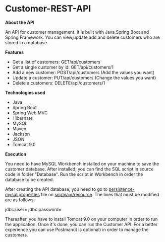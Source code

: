 # Customer-REST-API

<b>About the API</b>
<p> An API for customer management. It is built with Java,Spring Boot and Spring Framework. You can view,update,add and delete customers who are stored in a database.</p>

<b>Features</b>
<ul>
<li>Get a list of customers: GET/api/customers </li>
<li>Get a single customer by id: GET/api/customers/1 </li>
<li>Add a new customer: POST/api/customers (Add the values you want)</li>
<li>Update a customer: PUT/api/customers (Change the values you want) </li>
<li>Delete a customers: DELETE/api/customers/1 </li>

</ul>

<b> Technologies used </b>
<ul>
<li>Java</li>
<li>Spring Boot</li>
<li>Spring Web MVC</li>
<li>Hibernate</li>
<li>MySQL</li>
<li>Maven</li>
<li>Jackson</li>
<li>JSON</li>
<li>Tomcat 9.0</li>

</ul>


<b> Execution </b>

<p> You need to have MySQL Workbench installed on your machine to save the customer database. After installed, you can find the SQL script in source code in folder "Database". Run the script in Workbench in order the database to be created.

After creating the API database, you need to go to <u>persistence-mysql.properties</u> file on <u>src/main/resource</u>. The lines that must be modified are as follows:

jdbc.user=
jdbc.password=

Thereafter, you have to install Tomcat 9.0 on your computer in order to run the application. Once it's done, you can run the Customer API. For a better experience you can use Postman(it is optional) in order to manage the customers.

